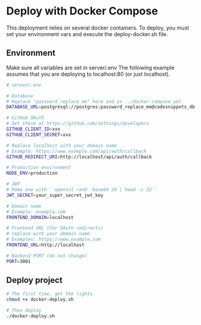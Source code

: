 # Deploy with Docker Compose
This deployment relies on several docker containers.
To deploy, you must set your environment vars and execute the deploy-docker.sh file.

## Environment
Make sure all variables are set in server/.env
The following example assumes that you are deploying to localhost:80 (or just localhost).

```bash
# server/.env

# Database
# Replace "password_replace_me" here and in ../docker-compose.yml
DATABASE_URL=postgresql://postgres:password_replace_me@codesnippets_db:5432/snippetslibrary

# GitHub OAuth
# Get these at https://github.com/settings/developers
GITHUB_CLIENT_ID=xxx
GITHUB_CLIENT_SECRET=xxx

# Replace localhost with your domain name
# Example: https://www.example.com/api/auth/callback
GITHUB_REDIRECT_URI=http://localhost/api/auth/callback

# Production environment
NODE_ENV=production

# JWT
# Make one with ``openssl rand -base64 24 | head -c 32``
JWT_SECRET=your_super_secret_jwt_key

# Domain name
# Example: example.com
FRONTEND_DOMAIN=localhost

# Frontend URL (for OAuth redirects)
# replace with your demain name
# Examples: https://www.example.com
FRONTEND_URL=http://localhost

# Backend PORT (do not change)
PORT=3001
```

## Deploy project
```bash
# The first time, get the rights.
chmod +x docker-deploy.sh

# Then deploy
./docker-deploy.sh
```


